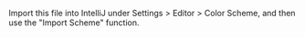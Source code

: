 Import this file into IntelliJ under Settings > Editor > Color Scheme, and then use the "Import Scheme" function.
